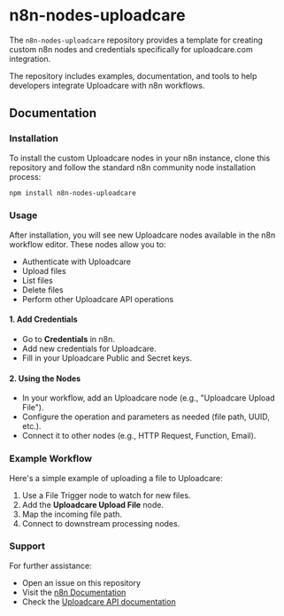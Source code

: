 # n8n-nodes-uploadcare

The `n8n-nodes-uploadcare` repository provides a template for creating custom n8n nodes and credentials specifically for uploadcare.com integration.

The repository includes examples, documentation, and tools to help developers integrate Uploadcare with n8n workflows.

## Documentation

### Installation

To install the custom Uploadcare nodes in your n8n instance, clone this repository and follow the standard n8n community node installation process:

```bash
npm install n8n-nodes-uploadcare
```

### Usage

After installation, you will see new Uploadcare nodes available in the n8n workflow editor. These nodes allow you to:

- Authenticate with Uploadcare
- Upload files
- List files
- Delete files
- Perform other Uploadcare API operations

#### 1. **Add Credentials**

- Go to **Credentials** in n8n.
- Add new credentials for Uploadcare.
- Fill in your Uploadcare Public and Secret keys.

#### 2. **Using the Nodes**

- In your workflow, add an Uploadcare node (e.g., "Uploadcare Upload File").
- Configure the operation and parameters as needed (file path, UUID, etc.).
- Connect it to other nodes (e.g., HTTP Request, Function, Email).

### Example Workflow

Here's a simple example of uploading a file to Uploadcare:

1. Use a File Trigger node to watch for new files.
2. Add the **Uploadcare Upload File** node.
3. Map the incoming file path.
4. Connect to downstream processing nodes.

### Support

For further assistance:

- Open an issue on this repository
- Visit the [n8n Documentation](https://docs.n8n.io/)
- Check the [Uploadcare API documentation](https://uploadcare.com/docs/rest/)
